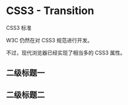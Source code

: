 # CSS3 - Transition

CSS3 标准

W3C 仍然在对 CSS3 规范进行开发。

不过，现代浏览器已经实现了相当多的 CSS3 属性。

## 二级标题一

## 二级标题二
